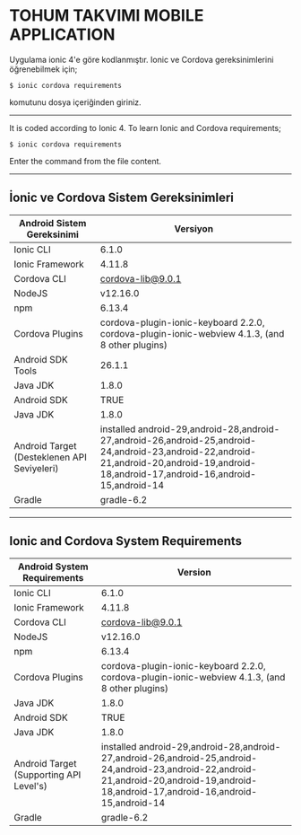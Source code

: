 # TOHUM TAKVIMI MOBILE APPLICATION

Uygulama ionic 4'e göre kodlanmıştır. Ionic ve Cordova gereksinimlerini öğrenebilmek için;

`$ ionic cordova requirements`

komutunu dosya içeriğinden giriniz.

------------------------------------------------------------------------------------------

It is coded according to Ionic 4. To learn Ionic and Cordova requirements;

`$ ionic cordova requirements`

Enter the command from the file content.

------------------------------------------------------------------------------------------

## İonic ve Cordova Sistem Gereksinimleri

Android Sistem Gereksinimi  | Versiyon 
------------- | -------------
Ionic CLI | 6.1.0
Ionic Framework | 4.11.8
Cordova CLI | cordova-lib@9.0.1
NodeJS | v12.16.0
npm | 6.13.4
Cordova Plugins | cordova-plugin-ionic-keyboard 2.2.0, cordova-plugin-ionic-webview 4.1.3, (and 8 other plugins)
Android SDK Tools | 26.1.1
Java JDK  | 1.8.0
Android SDK  | TRUE
Java JDK  | 1.8.0
Android Target (Desteklenen API Seviyeleri)  | installed android-29,android-28,android-27,android-26,android-25,android-24,android-23,android-22,android-21,android-20,android-19,android-18,android-17,android-16,android-15,android-14
Gradle  | gradle-6.2

------------------------------------------------------------------------------------------


## Ionic and Cordova System Requirements

Android System Requirements  | Version 
------------- | -------------
Ionic CLI | 6.1.0
Ionic Framework | 4.11.8
Cordova CLI | cordova-lib@9.0.1
NodeJS | v12.16.0
npm | 6.13.4
Cordova Plugins | cordova-plugin-ionic-keyboard 2.2.0, cordova-plugin-ionic-webview 4.1.3, (and 8 other plugins)
Java JDK  | 1.8.0
Android SDK  | TRUE
Java JDK  | 1.8.0
Android Target (Supporting API Level's)  | installed android-29,android-28,android-27,android-26,android-25,android-24,android-23,android-22,android-21,android-20,android-19,android-18,android-17,android-16,android-15,android-14
Gradle  | gradle-6.2
